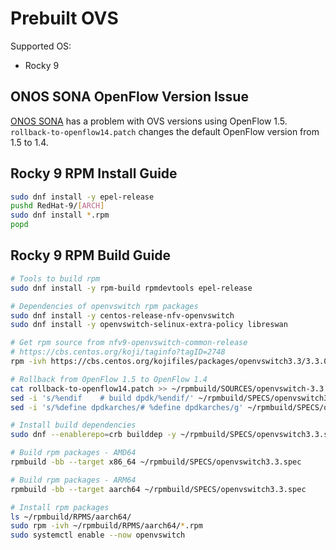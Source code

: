 # Prebuilt OVS

Supported OS:
* Rocky 9

## ONOS SONA OpenFlow Version Issue

[ONOS SONA](https://groups.google.com/a/onosproject.org/g/onos-discuss/c/BaV1xrUvkxY) has a problem with OVS versions using OpenFlow 1.5.
`rollback-to-openflow14.patch` changes the default OpenFlow version from 1.5 to 1.4.

## Rocky 9 RPM Install Guide

``` bash
sudo dnf install -y epel-release
pushd RedHat-9/[ARCH]
sudo dnf install *.rpm
popd
```

## Rocky 9 RPM Build Guide

``` bash
# Tools to build rpm
sudo dnf install -y rpm-build rpmdevtools epel-release

# Dependencies of openvswitch rpm packages
sudo dnf install -y centos-release-nfv-openvswitch
sudo dnf install -y openvswitch-selinux-extra-policy libreswan

# Get rpm source from nfv9-openvswitch-common-release
# https://cbs.centos.org/koji/taginfo?tagID=2748
rpm -ivh https://cbs.centos.org/kojifiles/packages/openvswitch3.3/3.3.0/23.el9s/src/openvswitch3.3-3.3.0-23.el9s.src.rpm

# Rollback from OpenFlow 1.5 to OpenFlow 1.4
cat rollback-to-openflow14.patch >> ~/rpmbuild/SOURCES/openvswitch-3.3.0.patch
sed -i 's/%endif    # build dpdk/%endif/' ~/rpmbuild/SPECS/openvswitch3.3.spec
sed -i 's/%define dpdkarches/# %define dpdkarches/g' ~/rpmbuild/SPECS/openvswitch3.3.spec

# Install build dependencies
sudo dnf --enablerepo=crb builddep -y ~/rpmbuild/SPECS/openvswitch3.3.spec

# Build rpm packages - AMD64
rpmbuild -bb --target x86_64 ~/rpmbuild/SPECS/openvswitch3.3.spec

# Build rpm packages - ARM64
rpmbuild -bb --target aarch64 ~/rpmbuild/SPECS/openvswitch3.3.spec

# Install rpm packages
ls ~/rpmbuild/RPMS/aarch64/
sudo rpm -ivh ~/rpmbuild/RPMS/aarch64/*.rpm
sudo systemctl enable --now openvswitch
```
